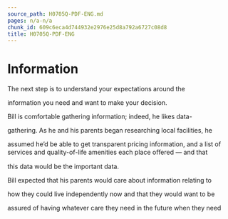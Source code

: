 ```yaml
---
source_path: H0705Q-PDF-ENG.md
pages: n/a-n/a
chunk_id: 609c6eca4d744932e2976e25d8a792a6727c08d8
title: H0705Q-PDF-ENG
---
```

# Information

The next step is to understand your expectations around the

information you need and want to make your decision.

Bill is comfortable gathering information; indeed, he likes data-

gathering. As he and his parents began researching local facilities, he

assumed he’d be able to get transparent pricing information, and a list of services and quality-of-life amenities each place oﬀered — and that

this data would be the important data.

Bill expected that his parents would care about information relating to

how they could live independently now and that they would want to be

assured of having whatever care they need in the future when they need
